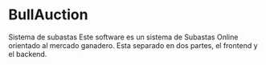 # BullAuction
Sistema de subastas
Este software es un sistema de Subastas Online orientado al mercado ganadero.
Esta separado  en dos partes, el  frontend y el backend.
